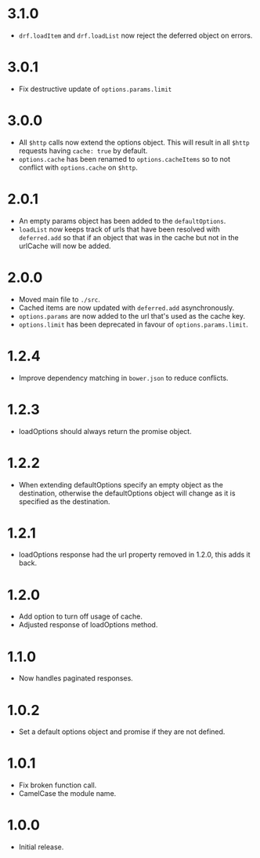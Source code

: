 # 3.1.0

* `drf.loadItem` and `drf.loadList` now reject the deferred object on errors.

# 3.0.1

* Fix destructive update of `options.params.limit`

# 3.0.0

* All `$http` calls now extend the options object. This will result in all
  `$http` requests having `cache: true` by default.
* `options.cache` has been renamed to `options.cacheItems` so to not conflict
  with `options.cache` on `$http`.

# 2.0.1

* An empty params object has been added to the `defaultOptions`.
* `loadList` now keeps track of urls that have been resolved with
  `deferred.add` so that if an object that was in the cache but not
  in the urlCache will now be added.

# 2.0.0

* Moved main file to `./src`.
* Cached items are now updated with `deferred.add` asynchronously.
* `options.params` are now added to the url that's used as the cache key.
* `options.limit` has been deprecated in favour of `options.params.limit`.

# 1.2.4

* Improve dependency matching in `bower.json` to reduce conflicts.

# 1.2.3

* loadOptions should always return the promise object.

# 1.2.2

* When extending defaultOptions specify an empty object as the destination,
  otherwise the defaultOptions object will change as it is specified as the
  destination.

# 1.2.1

* loadOptions response had the url property removed in 1.2.0, this adds it back.

# 1.2.0

* Add option to turn off usage of cache.
* Adjusted response of loadOptions method.

# 1.1.0

* Now handles paginated responses.

# 1.0.2

* Set a default options object and promise if they are not defined.

# 1.0.1

* Fix broken function call.
* CamelCase the module name.

# 1.0.0

* Initial release.
